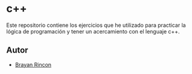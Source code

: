 # c++

Este repositorio contiene los ejercicios que he utilizado para practicar la lógica de programación y tener un acercamiento con el lenguaje c++.

## Autor

- [Brayan Rincon](https://github.com/brayanrbx)